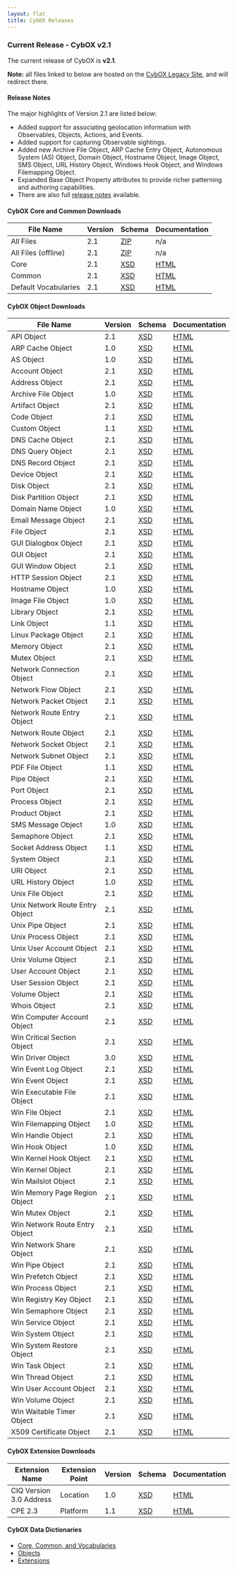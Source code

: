 ```yaml
---
layout: flat
title: CybOX Releases
---
```


### Current Release - CybOX v2.1

The current release of CybOX is **v2.1**.

**Note:** all files linked to below are hosted on the [CybOX Legacy Site](https://cybox.mitre.org), and will redirect there.

#### Release Notes

The major highlights of Version 2.1 are listed below:

* Added support for associating geolocation information with Observables, Objects, Actions, and Events.
* Added support for capturing Observable sightings.
* Added new Archive File Object, ARP Cache Entry Object, Autonomous System (AS) Object, Domain Object, Hostname Object, Image Object, SMS Object, URL History Object, Windows Hook Object, and Windows Filemapping Object.
* Expanded Base Object Property attributes to provide richer patterning and authoring capabilities.
* There are also full [release notes](http://cybox.mitre.org/language/version2.1/release_notes.pdf) available.

#### CybOX Core and Common Downloads

|File Name|Version|Schema|Documentation|
|---------|-------|------|-------------|
|All Files|2.1|[ZIP](http://cybox.mitre.org/language/version2.1/cybox_v2.1.zip)|n/a|
|All Files (offline)|2.1|[ZIP](http://cybox.mitre.org/language/version2.1/cybox_v2.1_offline.zip)|n/a|
|Core|2.1|[XSD](http://cybox.mitre.org/XMLSchema/core/2.1/cybox_core.xsd)|[HTML](http://cybox.mitre.org/language/version2.1/xsddocs/cybox_core.html)|
|Common|2.1|[XSD](http://cybox.mitre.org/XMLSchema/common/2.1/cybox_common.xsd)|[HTML](http://cybox.mitre.org/language/version2.1/xsddocs/cybox_common.html)|
|Default Vocabularies|2.1|[XSD](http://cybox.mitre.org/XMLSchema/default_vocabularies/2.1/cybox_default_vocabularies.xsd)|[HTML](http://cybox.mitre.org/language/version2.1/xsddocs/cybox_default_vocabularies.html)|

#### CybOX Object Downloads

|File Name|Version|Schema|Documentation|
|---------|-------|------|-------------|
|API Object|2.1|[XSD](http://cybox.mitre.org/XMLSchema/objects/API/2.1/API_Object.xsd)|[HTML](http://cybox.mitre.org/language/version2.1/xsddocs/objects/API_Object.html)|
|ARP Cache Object|1.0|[XSD](http://cybox.mitre.org/XMLSchema/objects/ARP_Cache/1.0/ARP_Cache_Object.xsd)|[HTML](http://cybox.mitre.org/language/version2.1/xsddocs/objects/ARP_Cache_Object.html)|
|AS Object|1.0|[XSD](http://cybox.mitre.org/XMLSchema/objects/AS/1.0/AS_Object.xsd)|[HTML](http://cybox.mitre.org/language/version2.1/xsddocs/objects/AS_Object.html)|
|Account Object|2.1|[XSD](http://cybox.mitre.org/XMLSchema/objects/Account/2.1/Account_Object.xsd)|[HTML](http://cybox.mitre.org/language/version2.1/xsddocs/objects/Account_Object.html)|
|Address Object|2.1|[XSD](http://cybox.mitre.org/XMLSchema/objects/Address/2.1/Address_Object.xsd)|[HTML](http://cybox.mitre.org/language/version2.1/xsddocs/objects/Address_Object.html)|
|Archive File Object|1.0|[XSD](http://cybox.mitre.org/XMLSchema/objects/Archive_File/1.0/Archive_File_Object.xsd)|[HTML](http://cybox.mitre.org/language/version2.1/xsddocs/objects/Archive_File_Object.html)|
|Artifact Object|2.1|[XSD](http://cybox.mitre.org/XMLSchema/objects/Artifact/2.1/Artifact_Object.xsd)|[HTML](http://cybox.mitre.org/language/version2.1/xsddocs/objects/Artifact_Object.html)|
|Code Object|2.1|[XSD](http://cybox.mitre.org/XMLSchema/objects/Code/2.1/Code_Object.xsd)|[HTML](http://cybox.mitre.org/language/version2.1/xsddocs/objects/Code_Object.html)|
|Custom Object|1.1|[XSD](http://cybox.mitre.org/XMLSchema/objects/Custom/1.1/Custom_Object.xsd)|[HTML](http://cybox.mitre.org/language/version2.1/xsddocs/objects/Custom_Object.html)|
|DNS Cache Object|2.1|[XSD](http://cybox.mitre.org/XMLSchema/objects/DNS_Cache/2.1/DNS_Cache_Object.xsd)|[HTML](http://cybox.mitre.org/language/version2.1/xsddocs/objects/DNS_Cache_Object.html)|
|DNS Query Object|2.1|[XSD](http://cybox.mitre.org/XMLSchema/objects/DNS_Query/2.1/DNS_Query_Object.xsd)|[HTML](http://cybox.mitre.org/language/version2.1/xsddocs/objects/DNS_Query_Object.html)|
|DNS Record Object|2.1|[XSD](http://cybox.mitre.org/XMLSchema/objects/DNS_Record/2.1/DNS_Record_Object.xsd)|[HTML](http://cybox.mitre.org/language/version2.1/xsddocs/objects/DNS_Record_Object.html)|
|Device Object|2.1|[XSD](http://cybox.mitre.org/XMLSchema/objects/Device/2.1/Device_Object.xsd)|[HTML](http://cybox.mitre.org/language/version2.1/xsddocs/objects/Device_Object.html)|
|Disk Object|2.1|[XSD](http://cybox.mitre.org/XMLSchema/objects/Disk/2.1/Disk_Object.xsd)|[HTML](http://cybox.mitre.org/language/version2.1/xsddocs/objects/Disk_Object.html)|
|Disk Partition Object|2.1|[XSD](http://cybox.mitre.org/XMLSchema/objects/Disk_Partition/2.1/Disk_Partition_Object.xsd)|[HTML](http://cybox.mitre.org/language/version2.1/xsddocs/objects/Disk_Partition_Object.html)|
|Domain Name Object|1.0|[XSD](http://cybox.mitre.org/XMLSchema/objects/Domain_Name/1.0/Domain_Name_Object.xsd)|[HTML](http://cybox.mitre.org/language/version2.1/xsddocs/objects/Domain_Name_Object.html)|
|Email Message Object|2.1|[XSD](http://cybox.mitre.org/XMLSchema/objects/Email_Message/2.1/Email_Message_Object.xsd)|[HTML](http://cybox.mitre.org/language/version2.1/xsddocs/objects/Email_Message_Object.html)|
|File Object|2.1|[XSD](http://cybox.mitre.org/XMLSchema/objects/File/2.1/File_Object.xsd)|[HTML](http://cybox.mitre.org/language/version2.1/xsddocs/objects/File_Object.html)|
|GUI Dialogbox Object|2.1|[XSD](http://cybox.mitre.org/XMLSchema/objects/GUI_Dialogbox/2.1/GUI_Dialogbox_Object.xsd)|[HTML](http://cybox.mitre.org/language/version2.1/xsddocs/objects/GUI_Dialogbox_Object.html)|
|GUI Object|2.1|[XSD](http://cybox.mitre.org/XMLSchema/objects/GUI/2.1/GUI_Object.xsd)|[HTML](http://cybox.mitre.org/language/version2.1/xsddocs/objects/GUI_Object.html)|
|GUI Window Object|2.1|[XSD](http://cybox.mitre.org/XMLSchema/objects/GUI_Window/2.1/GUI_Window_Object.xsd)|[HTML](http://cybox.mitre.org/language/version2.1/xsddocs/objects/GUI_Window_Object.html)|
|HTTP Session Object|2.1|[XSD](http://cybox.mitre.org/XMLSchema/objects/HTTP_Session/2.1/HTTP_Session_Object.xsd)|[HTML](http://cybox.mitre.org/language/version2.1/xsddocs/objects/HTTP_Session_Object.html)|
|Hostname Object|1.0|[XSD](http://cybox.mitre.org/XMLSchema/objects/Hostname/1.0/Hostname_Object.xsd)|[HTML](http://cybox.mitre.org/language/version2.1/xsddocs/objects/Hostname_Object.html)|
|Image File Object|1.0|[XSD](http://cybox.mitre.org/XMLSchema/objects/Image_File/1.0/Image_File_Object.xsd)|[HTML](http://cybox.mitre.org/language/version2.1/xsddocs/objects/Image_File_Object.html)|
|Library Object|2.1|[XSD](http://cybox.mitre.org/XMLSchema/objects/Library/2.1/Library_Object.xsd)|[HTML](http://cybox.mitre.org/language/version2.1/xsddocs/objects/Library_Object.html)|
|Link Object|1.1|[XSD](http://cybox.mitre.org/XMLSchema/objects/Link/1.1/Link_Object.xsd)|[HTML](http://cybox.mitre.org/language/version2.1/xsddocs/objects/Link_Object.html)|
|Linux Package Object|2.1|[XSD](http://cybox.mitre.org/XMLSchema/objects/Linux_Package/2.1/Linux_Package_Object.xsd)|[HTML](http://cybox.mitre.org/language/version2.1/xsddocs/objects/Linux_Package_Object.html)|
|Memory Object|2.1|[XSD](http://cybox.mitre.org/XMLSchema/objects/Memory/2.1/Memory_Object.xsd)|[HTML](http://cybox.mitre.org/language/version2.1/xsddocs/objects/Memory_Object.html)|
|Mutex Object|2.1|[XSD](http://cybox.mitre.org/XMLSchema/objects/Mutex/2.1/Mutex_Object.xsd)|[HTML](http://cybox.mitre.org/language/version2.1/xsddocs/objects/Mutex_Object.html)|
|Network Connection Object|2.1|[XSD](http://cybox.mitre.org/XMLSchema/objects/Network_Connection/2.1/Network_Connection_Object.xsd)|[HTML](http://cybox.mitre.org/language/version2.1/xsddocs/objects/Network_Connection_Object.html)|
|Network Flow Object|2.1|[XSD](http://cybox.mitre.org/XMLSchema/objects/Network_Flow/2.1/Network_Flow_Object.xsd)|[HTML](http://cybox.mitre.org/language/version2.1/xsddocs/objects/Network_Flow_Object.html)|
|Network Packet Object|2.1|[XSD](http://cybox.mitre.org/XMLSchema/objects/Network_Packet/2.1/Network_Packet_Object.xsd)|[HTML](http://cybox.mitre.org/language/version2.1/xsddocs/objects/Network_Packet_Object.html)|
|Network Route Entry Object|2.1|[XSD](http://cybox.mitre.org/XMLSchema/objects/Network_Route_Entry/2.1/Network_Route_Entry_Object.xsd)|[HTML](http://cybox.mitre.org/language/version2.1/xsddocs/objects/Network_Route_Entry_Object.html)|
|Network Route Object|2.1|[XSD](http://cybox.mitre.org/XMLSchema/objects/Network_Route/2.1/Network_Route_Object.xsd)|[HTML](http://cybox.mitre.org/language/version2.1/xsddocs/objects/Network_Route_Object.html)|
|Network Socket Object|2.1|[XSD](http://cybox.mitre.org/XMLSchema/objects/Network_Socket/2.1/Network_Socket_Object.xsd)|[HTML](http://cybox.mitre.org/language/version2.1/xsddocs/objects/Network_Socket_Object.html)|
|Network Subnet Object|2.1|[XSD](http://cybox.mitre.org/XMLSchema/objects/Network_Subnet/2.1/Network_Subnet_Object.xsd)|[HTML](http://cybox.mitre.org/language/version2.1/xsddocs/objects/Network_Subnet_Object.html)|
|PDF File Object|1.1|[XSD](http://cybox.mitre.org/XMLSchema/objects/PDF_File/1.1/PDF_File_Object.xsd)|[HTML](http://cybox.mitre.org/language/version2.1/xsddocs/objects/PDF_File_Object.html)|
|Pipe Object|2.1|[XSD](http://cybox.mitre.org/XMLSchema/objects/Pipe/2.1/Pipe_Object.xsd)|[HTML](http://cybox.mitre.org/language/version2.1/xsddocs/objects/Pipe_Object.html)|
|Port Object|2.1|[XSD](http://cybox.mitre.org/XMLSchema/objects/Port/2.1/Port_Object.xsd)|[HTML](http://cybox.mitre.org/language/version2.1/xsddocs/objects/Port_Object.html)|
|Process Object|2.1|[XSD](http://cybox.mitre.org/XMLSchema/objects/Process/2.1/Process_Object.xsd)|[HTML](http://cybox.mitre.org/language/version2.1/xsddocs/objects/Process_Object.html)|
|Product Object|2.1|[XSD](http://cybox.mitre.org/XMLSchema/objects/Product/2.1/Product_Object.xsd)|[HTML](http://cybox.mitre.org/language/version2.1/xsddocs/objects/Product_Object.html)|
|SMS Message Object|1.0|[XSD](http://cybox.mitre.org/XMLSchema/objects/SMS_Message/1.0/SMS_Message_Object.xsd)|[HTML](http://cybox.mitre.org/language/version2.1/xsddocs/objects/SMS_Message_Object.html)|
|Semaphore Object|2.1|[XSD](http://cybox.mitre.org/XMLSchema/objects/Semaphore/2.1/Semaphore_Object.xsd)|[HTML](http://cybox.mitre.org/language/version2.1/xsddocs/objects/Semaphore_Object.html)|
|Socket Address Object|1.1|[XSD](http://cybox.mitre.org/XMLSchema/objects/Socket_Address/1.1/Socket_Address_Object.xsd)|[HTML](http://cybox.mitre.org/language/version2.1/xsddocs/objects/Socket_Address_Object.html)|
|System Object|2.1|[XSD](http://cybox.mitre.org/XMLSchema/objects/System/2.1/System_Object.xsd)|[HTML](http://cybox.mitre.org/language/version2.1/xsddocs/objects/System_Object.html)|
|URI Object|2.1|[XSD](http://cybox.mitre.org/XMLSchema/objects/URI/2.1/URI_Object.xsd)|[HTML](http://cybox.mitre.org/language/version2.1/xsddocs/objects/URI_Object.html)|
|URL History Object|1.0|[XSD](http://cybox.mitre.org/XMLSchema/objects/URL_History/1.0/URL_History_Object.xsd)|[HTML](http://cybox.mitre.org/language/version2.1/xsddocs/objects/URL_History_Object.html)|
|Unix File Object|2.1|[XSD](http://cybox.mitre.org/XMLSchema/objects/Unix_File/2.1/Unix_File_Object.xsd)|[HTML](http://cybox.mitre.org/language/version2.1/xsddocs/objects/Unix_File_Object.html)|
|Unix Network Route Entry Object|2.1|[XSD](http://cybox.mitre.org/XMLSchema/objects/Unix_Network_Route_Entry/2.1/Unix_Network_Route_Entry_Object.xsd)|[HTML](http://cybox.mitre.org/language/version2.1/xsddocs/objects/Unix_Network_Route_Entry_Object.html)|
|Unix Pipe Object|2.1|[XSD](http://cybox.mitre.org/XMLSchema/objects/Unix_Pipe/2.1/Unix_Pipe_Object.xsd)|[HTML](http://cybox.mitre.org/language/version2.1/xsddocs/objects/Unix_Pipe_Object.html)|
|Unix Process Object|2.1|[XSD](http://cybox.mitre.org/XMLSchema/objects/Unix_Process/2.1/Unix_Process_Object.xsd)|[HTML](http://cybox.mitre.org/language/version2.1/xsddocs/objects/Unix_Process_Object.html)|
|Unix User Account Object|2.1|[XSD](http://cybox.mitre.org/XMLSchema/objects/Unix_User_Account/2.1/Unix_User_Account_Object.xsd)|[HTML](http://cybox.mitre.org/language/version2.1/xsddocs/objects/Unix_User_Account_Object.html)|
|Unix Volume Object|2.1|[XSD](http://cybox.mitre.org/XMLSchema/objects/Unix_Volume/2.1/Unix_Volume_Object.xsd)|[HTML](http://cybox.mitre.org/language/version2.1/xsddocs/objects/Unix_Volume_Object.html)|
|User Account Object|2.1|[XSD](http://cybox.mitre.org/XMLSchema/objects/User_Account/2.1/User_Account_Object.xsd)|[HTML](http://cybox.mitre.org/language/version2.1/xsddocs/objects/User_Account_Object.html)|
|User Session Object|2.1|[XSD](http://cybox.mitre.org/XMLSchema/objects/User_Session/2.1/User_Session_Object.xsd)|[HTML](http://cybox.mitre.org/language/version2.1/xsddocs/objects/User_Session_Object.html)|
|Volume Object|2.1|[XSD](http://cybox.mitre.org/XMLSchema/objects/Volume/2.1/Volume_Object.xsd)|[HTML](http://cybox.mitre.org/language/version2.1/xsddocs/objects/Volume_Object.html)|
|Whois Object|2.1|[XSD](http://cybox.mitre.org/XMLSchema/objects/Whois/2.1/Whois_Object.xsd)|[HTML](http://cybox.mitre.org/language/version2.1/xsddocs/objects/Whois_Object.html)|
|Win Computer Account Object|2.1|[XSD](http://cybox.mitre.org/XMLSchema/objects/Win_Computer_Account/2.1/Win_Computer_Account_Object.xsd)|[HTML](http://cybox.mitre.org/language/version2.1/xsddocs/objects/Win_Computer_Account_Object.html)|
|Win Critical Section Object|2.1|[XSD](http://cybox.mitre.org/XMLSchema/objects/Win_Critical_Section/2.1/Win_Critical_Section_Object.xsd)|[HTML](http://cybox.mitre.org/language/version2.1/xsddocs/objects/Win_Critical_Section_Object.html)|
|Win Driver Object|3.0|[XSD](http://cybox.mitre.org/XMLSchema/objects/Win_Driver/3.0/Win_Driver_Object.xsd)|[HTML](http://cybox.mitre.org/language/version2.1/xsddocs/objects/Win_Driver_Object.html)|
|Win Event Log Object|2.1|[XSD](http://cybox.mitre.org/XMLSchema/objects/Win_Event_Log/2.1/Win_Event_Log_Object.xsd)|[HTML](http://cybox.mitre.org/language/version2.1/xsddocs/objects/Win_Event_Log_Object.html)|
|Win Event Object|2.1|[XSD](http://cybox.mitre.org/XMLSchema/objects/Win_Event/2.1/Win_Event_Object.xsd)|[HTML](http://cybox.mitre.org/language/version2.1/xsddocs/objects/Win_Event_Object.html)|
|Win Executable File Object|2.1|[XSD](http://cybox.mitre.org/XMLSchema/objects/Win_Executable_File/2.1/Win_Executable_File_Object.xsd)|[HTML](http://cybox.mitre.org/language/version2.1/xsddocs/objects/Win_Executable_File_Object.html)|
|Win File Object|2.1|[XSD](http://cybox.mitre.org/XMLSchema/objects/Win_File/2.1/Win_File_Object.xsd)|[HTML](http://cybox.mitre.org/language/version2.1/xsddocs/objects/Win_File_Object.html)|
|Win Filemapping Object|1.0|[XSD](http://cybox.mitre.org/XMLSchema/objects/Win_Filemapping/1.0/Win_Filemapping_Object.xsd)|[HTML](http://cybox.mitre.org/language/version2.1/xsddocs/objects/Win_Filemapping_Object.html)|
|Win Handle Object|2.1|[XSD](http://cybox.mitre.org/XMLSchema/objects/Win_Handle/2.1/Win_Handle_Object.xsd)|[HTML](http://cybox.mitre.org/language/version2.1/xsddocs/objects/Win_Handle_Object.html)|
|Win Hook Object|1.0|[XSD](http://cybox.mitre.org/XMLSchema/objects/Win_Hook/1.0/Win_Hook_Object.xsd)|[HTML](http://cybox.mitre.org/language/version2.1/xsddocs/objects/Win_Hook_Object.html)|
|Win Kernel Hook Object|2.1|[XSD](http://cybox.mitre.org/XMLSchema/objects/Win_Kernel_Hook/2.1/Win_Kernel_Hook_Object.xsd)|[HTML](http://cybox.mitre.org/language/version2.1/xsddocs/objects/Win_Kernel_Hook_Object.html)|
|Win Kernel Object|2.1|[XSD](http://cybox.mitre.org/XMLSchema/objects/Win_Kernel/2.1/Win_Kernel_Object.xsd)|[HTML](http://cybox.mitre.org/language/version2.1/xsddocs/objects/Win_Kernel_Object.html)|
|Win Mailslot Object|2.1|[XSD](http://cybox.mitre.org/XMLSchema/objects/Win_Mailslot/2.1/Win_Mailslot_Object.xsd)|[HTML](http://cybox.mitre.org/language/version2.1/xsddocs/objects/Win_Mailslot_Object.html)|
|Win Memory Page Region Object|2.1|[XSD](http://cybox.mitre.org/XMLSchema/objects/Win_Memory_Page_Region/2.1/Win_Memory_Page_Region_Object.xsd)|[HTML](http://cybox.mitre.org/language/version2.1/xsddocs/objects/Win_Memory_Page_Region_Object.html)|
|Win Mutex Object|2.1|[XSD](http://cybox.mitre.org/XMLSchema/objects/Win_Mutex/2.1/Win_Mutex_Object.xsd)|[HTML](http://cybox.mitre.org/language/version2.1/xsddocs/objects/Win_Mutex_Object.html)|
|Win Network Route Entry Object|2.1|[XSD](http://cybox.mitre.org/XMLSchema/objects/Win_Network_Route_Entry/2.1/Win_Network_Route_Entry_Object.xsd)|[HTML](http://cybox.mitre.org/language/version2.1/xsddocs/objects/Win_Network_Route_Entry_Object.html)|
|Win Network Share Object|2.1|[XSD](http://cybox.mitre.org/XMLSchema/objects/Win_Network_Share/2.1/Win_Network_Share_Object.xsd)|[HTML](http://cybox.mitre.org/language/version2.1/xsddocs/objects/Win_Network_Share_Object.html)|
|Win Pipe Object|2.1|[XSD](http://cybox.mitre.org/XMLSchema/objects/Win_Pipe/2.1/Win_Pipe_Object.xsd)|[HTML](http://cybox.mitre.org/language/version2.1/xsddocs/objects/Win_Pipe_Object.html)|
|Win Prefetch Object|2.1|[XSD](http://cybox.mitre.org/XMLSchema/objects/Win_Prefetch/2.1/Win_Prefetch_Object.xsd)|[HTML](http://cybox.mitre.org/language/version2.1/xsddocs/objects/Win_Prefetch_Object.html)|
|Win Process Object|2.1|[XSD](http://cybox.mitre.org/XMLSchema/objects/Win_Process/2.1/Win_Process_Object.xsd)|[HTML](http://cybox.mitre.org/language/version2.1/xsddocs/objects/Win_Process_Object.html)|
|Win Registry Key Object|2.1|[XSD](http://cybox.mitre.org/XMLSchema/objects/Win_Registry_Key/2.1/Win_Registry_Key_Object.xsd)|[HTML](http://cybox.mitre.org/language/version2.1/xsddocs/objects/Win_Registry_Key_Object.html)|
|Win Semaphore Object|2.1|[XSD](http://cybox.mitre.org/XMLSchema/objects/Win_Semaphore/2.1/Win_Semaphore_Object.xsd)|[HTML](http://cybox.mitre.org/language/version2.1/xsddocs/objects/Win_Semaphore_Object.html)|
|Win Service Object|2.1|[XSD](http://cybox.mitre.org/XMLSchema/objects/Win_Service/2.1/Win_Service_Object.xsd)|[HTML](http://cybox.mitre.org/language/version2.1/xsddocs/objects/Win_Service_Object.html)|
|Win System Object|2.1|[XSD](http://cybox.mitre.org/XMLSchema/objects/Win_System/2.1/Win_System_Object.xsd)|[HTML](http://cybox.mitre.org/language/version2.1/xsddocs/objects/Win_System_Object.html)|
|Win System Restore Object|2.1|[XSD](http://cybox.mitre.org/XMLSchema/objects/Win_System_Restore/2.1/Win_System_Restore_Object.xsd)|[HTML](http://cybox.mitre.org/language/version2.1/xsddocs/objects/Win_System_Restore_Object.html)|
|Win Task Object|2.1|[XSD](http://cybox.mitre.org/XMLSchema/objects/Win_Task/2.1/Win_Task_Object.xsd)|[HTML](http://cybox.mitre.org/language/version2.1/xsddocs/objects/Win_Task_Object.html)|
|Win Thread Object|2.1|[XSD](http://cybox.mitre.org/XMLSchema/objects/Win_Thread/2.1/Win_Thread_Object.xsd)|[HTML](http://cybox.mitre.org/language/version2.1/xsddocs/objects/Win_Thread_Object.html)|
|Win User Account Object|2.1|[XSD](http://cybox.mitre.org/XMLSchema/objects/Win_User_Account/2.1/Win_User_Account_Object.xsd)|[HTML](http://cybox.mitre.org/language/version2.1/xsddocs/objects/Win_User_Account_Object.html)|
|Win Volume Object|2.1|[XSD](http://cybox.mitre.org/XMLSchema/objects/Win_Volume/2.1/Win_Volume_Object.xsd)|[HTML](http://cybox.mitre.org/language/version2.1/xsddocs/objects/Win_Volume_Object.html)|
|Win Waitable Timer Object|2.1|[XSD](http://cybox.mitre.org/XMLSchema/objects/Win_Waitable_Timer/2.1/Win_Waitable_Timer_Object.xsd)|[HTML](http://cybox.mitre.org/language/version2.1/xsddocs/objects/Win_Waitable_Timer_Object.html)|
|X509 Certificate Object|2.1|[XSD](http://cybox.mitre.org/XMLSchema/objects/X509_Certificate/2.1/X509_Certificate_Object.xsd)|[HTML](http://cybox.mitre.org/language/version2.1/xsddocs/objects/X509_Certificate_Object.html)|

#### CybOX Extension Downloads

|Extension Name|Extension Point|Version|Schema|Documentation|
|--------------|---------------|-------|------|-------------|
|CIQ Version 3.0 Address|Location|1.0|[XSD](http://cybox.mitre.org/XMLSchema/extensions/location/ciq_address_3.0/1.0/ciq_address_3.0.xsd)|[HTML](http://cybox.mitre.org/language/version2.1/xsddocs/extensions/location/ciq_address_3.0/1.0/ciq_address_3.0.html)|
|CPE 2.3|Platform|1.1|[XSD](http://cybox.mitre.org/XMLSchema/extensions/platform/cpe2.3/1.1/cpe2.3.xsd)|[HTML](http://cybox.mitre.org/language/version2.1/xsddocs/extensions/platform/cpe2.3/1.1/cpe2.3.html)|

#### CybOX Data Dictionaries

* [Core, Common, and Vocabularies](http://cybox.mitre.org/language/version2.1/cybox_2.1_data_dictionary.xlsx)
* [Objects](http://cybox.mitre.org/language/version2.1/cybox_2.1_objects_data_dictionary.xlsx)
* [Extensions](http://cybox.mitre.org/language/version2.1/cybox_2.1_extensions_data_dictionary.xlsx)


